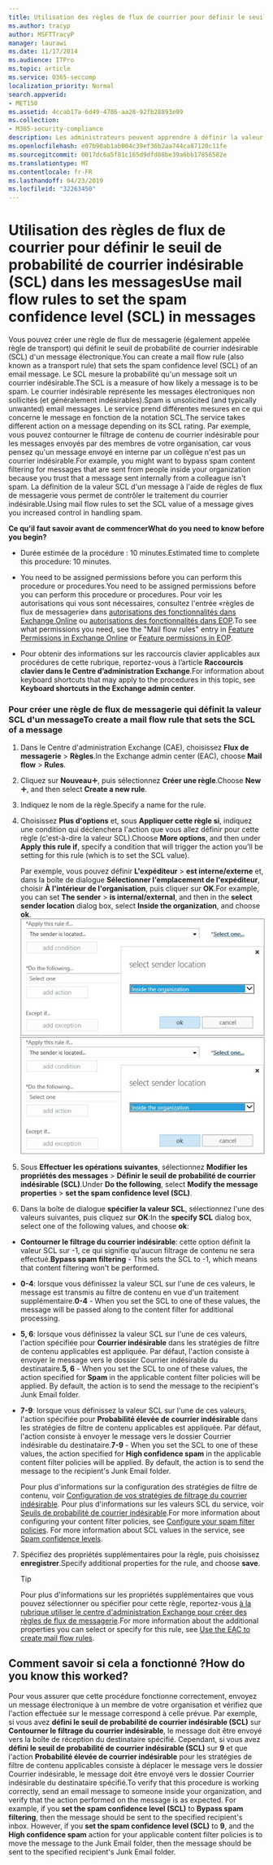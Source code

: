 ```yaml
---
title: Utilisation des règles de flux de courrier pour définir le seuil de probabilité de courrier indésirable (SCL) dans les messages
ms.author: tracyp
author: MSFTTracyP
manager: laurawi
ms.date: 11/17/2014
ms.audience: ITPro
ms.topic: article
ms.service: O365-seccomp
localization_priority: Normal
search.appverid:
- MET150
ms.assetid: 4ccab17a-6d49-4786-aa28-92fb28893e99
ms.collection:
- M365-security-compliance
description: Les administrateurs peuvent apprendre à définir la valeur SCL des messages dans Exchange Online Protection.
ms.openlocfilehash: e07b90ab1ab004c39ef36b2aa744ca87120c11fe
ms.sourcegitcommit: 0017dc6a5f81c165d9dfd88be39a6bb17856582e
ms.translationtype: MT
ms.contentlocale: fr-FR
ms.lasthandoff: 04/23/2019
ms.locfileid: "32263450"
---
```

# <a name="use-mail-flow-rules-to-set-the-spam-confidence-level-scl-in-messages"></a><span data-ttu-id="2f0a9-103">Utilisation des règles de flux de courrier pour définir le seuil de probabilité de courrier indésirable (SCL) dans les messages</span><span class="sxs-lookup"><span data-stu-id="2f0a9-103">Use mail flow rules to set the spam confidence level (SCL) in messages</span></span>

<span data-ttu-id="2f0a9-104">Vous pouvez créer une règle de flux de messagerie (également appelée règle de transport) qui définit le seuil de probabilité de courrier indésirable (SCL) d'un message électronique.</span><span class="sxs-lookup"><span data-stu-id="2f0a9-104">You can create a mail flow rule (also known as a transport rule) that sets the spam confidence level (SCL) of an email message.</span></span> <span data-ttu-id="2f0a9-105">Le SCL mesure la probabilité qu'un message soit un courrier indésirable.</span><span class="sxs-lookup"><span data-stu-id="2f0a9-105">The SCL is a measure of how likely a message is to be spam.</span></span> <span data-ttu-id="2f0a9-106">Le courrier indésirable représente les messages électroniques non sollicités (et généralement indésirables).</span><span class="sxs-lookup"><span data-stu-id="2f0a9-106">Spam is unsolicited (and typically unwanted) email messages.</span></span> <span data-ttu-id="2f0a9-107">Le service prend différentes mesures en ce qui concerne le message en fonction de la notation SCL.</span><span class="sxs-lookup"><span data-stu-id="2f0a9-107">The service takes different action on a message depending on its SCL rating.</span></span> <span data-ttu-id="2f0a9-108">Par exemple, vous pouvez contourner le filtrage de contenu de courrier indésirable pour les messages envoyés par des membres de votre organisation, car vous pensez qu'un message envoyé en interne par un collègue n'est pas un courrier indésirable.</span><span class="sxs-lookup"><span data-stu-id="2f0a9-108">For example, you might want to bypass spam content filtering for messages that are sent from people inside your organization because you trust that a message sent internally from a colleague isn't spam.</span></span> <span data-ttu-id="2f0a9-109">La définition de la valeur SCL d'un message à l'aide de règles de flux de messagerie vous permet de contrôler le traitement du courrier indésirable.</span><span class="sxs-lookup"><span data-stu-id="2f0a9-109">Using mail flow rules to set the SCL value of a message gives you increased control in handling spam.</span></span> 
  
 <span data-ttu-id="2f0a9-110">**Ce qu'il faut savoir avant de commencer**</span><span class="sxs-lookup"><span data-stu-id="2f0a9-110">**What do you need to know before you begin?**</span></span>
  
- <span data-ttu-id="2f0a9-111">Durée estimée de la procédure : 10 minutes.</span><span class="sxs-lookup"><span data-stu-id="2f0a9-111">Estimated time to complete this procedure: 10 minutes.</span></span>
    
- <span data-ttu-id="2f0a9-112">You need to be assigned permissions before you can perform this procedure or procedures.</span><span class="sxs-lookup"><span data-stu-id="2f0a9-112">You need to be assigned permissions before you can perform this procedure or procedures.</span></span> <span data-ttu-id="2f0a9-113">Pour voir les autorisations qui vous sont nécessaires, consultez l'entrée «règles de flux de messagerie» dans [autorisations des fonctionnalités dans Exchange Online](http://technet.microsoft.com/library/15073ce1-0917-403b-8839-02a2ebc96e16.aspx) ou [autorisations des fonctionnalités dans EOP](eop/feature-permissions-in-eop.md).</span><span class="sxs-lookup"><span data-stu-id="2f0a9-113">To see what permissions you need, see the "Mail flow rules" entry in [Feature Permissions in Exchange Online](http://technet.microsoft.com/library/15073ce1-0917-403b-8839-02a2ebc96e16.aspx) or [Feature permissions in EOP](eop/feature-permissions-in-eop.md).</span></span> 
    
- <span data-ttu-id="2f0a9-114">Pour obtenir des informations sur les raccourcis clavier applicables aux procédures de cette rubrique, reportez-vous à l’article **Raccourcis clavier dans le Centre d’administration Exchange**.</span><span class="sxs-lookup"><span data-stu-id="2f0a9-114">For information about keyboard shortcuts that may apply to the procedures in this topic, see **Keyboard shortcuts in the Exchange admin center**.</span></span>
    
### <a name="to-create-a-mail-flow-rule-that-sets-the-scl-of-a-message"></a><span data-ttu-id="2f0a9-115">Pour créer une règle de flux de messagerie qui définit la valeur SCL d'un message</span><span class="sxs-lookup"><span data-stu-id="2f0a9-115">To create a mail flow rule that sets the SCL of a message</span></span>

1. <span data-ttu-id="2f0a9-116">Dans le Centre d'administration Exchange (CAE), choisissez **Flux de messagerie** \> **Règles**.</span><span class="sxs-lookup"><span data-stu-id="2f0a9-116">In the Exchange admin center (EAC), choose **Mail flow** \> **Rules**.</span></span>
    
2. <span data-ttu-id="2f0a9-117">Cliquez sur **Nouveau**![Icône Ajouter](media/ITPro-EAC-AddIcon.gif), puis sélectionnez **Créer une règle**.</span><span class="sxs-lookup"><span data-stu-id="2f0a9-117">Choose **New**![Add Icon](media/ITPro-EAC-AddIcon.gif), and then select **Create a new rule**.</span></span>
    
3. <span data-ttu-id="2f0a9-118">Indiquez le nom de la règle.</span><span class="sxs-lookup"><span data-stu-id="2f0a9-118">Specify a name for the rule.</span></span>
    
4. <span data-ttu-id="2f0a9-119">Choisissez **Plus d'options** et, sous **Appliquer cette règle si**, indiquez une condition qui déclenchera l'action que vous allez définir pour cette règle (c'est-à-dire la valeur SCL).</span><span class="sxs-lookup"><span data-stu-id="2f0a9-119">Choose **More options**, and then under **Apply this rule if**, specify a condition that will trigger the action you'll be setting for this rule (which is to set the SCL value).</span></span>
    
    <span data-ttu-id="2f0a9-120">Par exemple, vous pouvez définir **L'expéditeur** \> **est interne/externe** et, dans la boîte de dialogue **Sélectionner l'emplacement de l'expéditeur**, choisir **À l'intérieur de l'organisation**, puis cliquer sur **OK**.</span><span class="sxs-lookup"><span data-stu-id="2f0a9-120">For example, you can set **The sender** \> **is internal/external**, and then in the **select sender location** dialog box, select **Inside the organization**, and choose **ok**.</span></span><br/>
    <span data-ttu-id="2f0a9-121">![Sélectionner l'emplacement de l'expéditeur](media/EOP-ETR-SetSCL-1.jpg)</span><span class="sxs-lookup"><span data-stu-id="2f0a9-121">![Select sender location](media/EOP-ETR-SetSCL-1.jpg)</span></span>
  
5. <span data-ttu-id="2f0a9-122">Sous **Effectuer les opérations suivantes**, sélectionnez **Modifier les propriétés des messages** \> **Définir le seuil de probabilité de courrier indésirable (SCL)**.</span><span class="sxs-lookup"><span data-stu-id="2f0a9-122">Under **Do the following**, select **Modify the message properties** \> **set the spam confidence level (SCL)**.</span></span>
  
6. <span data-ttu-id="2f0a9-123">Dans la boîte de dialogue **spécifier la valeur SCL**, sélectionnez l'une des valeurs suivantes, puis cliquez sur **OK**:</span><span class="sxs-lookup"><span data-stu-id="2f0a9-123">In the **specify SCL** dialog box, select one of the following values, and choose **ok**:</span></span>
    
  - <span data-ttu-id="2f0a9-124">**Contourner le filtrage du courrier indésirable**: cette option définit la valeur SCL sur -1, ce qui signifie qu'aucun filtrage de contenu ne sera effectué.</span><span class="sxs-lookup"><span data-stu-id="2f0a9-124">**Bypass spam filtering** - This sets the SCL to -1, which means that content filtering won't be performed.</span></span> 
    
  - <span data-ttu-id="2f0a9-125">**0-4**: lorsque vous définissez la valeur SCL sur l'une de ces valeurs, le message est transmis au filtre de contenu en vue d'un traitement supplémentaire.</span><span class="sxs-lookup"><span data-stu-id="2f0a9-125">**0-4** - When you set the SCL to one of these values, the message will be passed along to the content filter for additional processing.</span></span> 
    
  - <span data-ttu-id="2f0a9-p103">**5, 6**: lorsque vous définissez la valeur SCL sur l'une de ces valeurs, l'action spécifiée pour **Courrier indésirable** dans les stratégies de filtre de contenu applicables est appliquée. Par défaut, l'action consiste à envoyer le message vers le dossier Courrier indésirable du destinataire.</span><span class="sxs-lookup"><span data-stu-id="2f0a9-p103">**5, 6** - When you set the SCL to one of these values, the action specified for **Spam** in the applicable content filter policies will be applied. By default, the action is to send the message to the recipient's Junk Email folder.</span></span> 
    
  - <span data-ttu-id="2f0a9-p104">**7-9**: lorsque vous définissez la valeur SCL sur l'une de ces valeurs, l'action spécifiée pour **Probabilité élevée de courrier indésirable** dans les stratégies de filtre de contenu applicables est appliquée. Par défaut, l'action consiste à envoyer le message vers le dossier Courrier indésirable du destinataire.</span><span class="sxs-lookup"><span data-stu-id="2f0a9-p104">**7-9** - When you set the SCL to one of these values, the action specified for **High confidence spam** in the applicable content filter policies will be applied. By default, the action is to send the message to the recipient's Junk Email folder.</span></span> 
    
    <span data-ttu-id="2f0a9-p105">Pour plus d'informations sur la configuration des stratégies de filtre de contenu, voir [Configuration de vos stratégies de filtrage du courrier indésirable](configure-your-spam-filter-policies.md). Pour plus d'informations sur les valeurs SCL du service, voir [Seuils de probabilité de courrier indésirable](spam-confidence-levels.md).</span><span class="sxs-lookup"><span data-stu-id="2f0a9-p105">For more information about configuring your content filter policies, see [Configure your spam filter policies](configure-your-spam-filter-policies.md). For more information about SCL values in the service, see [Spam confidence levels](spam-confidence-levels.md).</span></span>
    
7. <span data-ttu-id="2f0a9-132">Spécifiez des propriétés supplémentaires pour la règle, puis choisissez **enregistrer**.</span><span class="sxs-lookup"><span data-stu-id="2f0a9-132">Specify additional properties for the rule, and choose **save**.</span></span>
    
    > [!TIP]
    > <span data-ttu-id="2f0a9-133">Pour plus d'informations sur les propriétés supplémentaires que vous pouvez sélectionner ou spécifier pour cette règle, reportez-vous [à la rubrique utiliser le centre d'administration Exchange pour créer des règles de flux de messagerie](https://docs.microsoft.com/Exchange/policy-and-compliance/mail-flow-rules/mail-flow-rule-procedures#use-the-eac-to-create-mail-flow-rules).</span><span class="sxs-lookup"><span data-stu-id="2f0a9-133">For more information about the additional properties you can select or specify for this rule, see [Use the EAC to create mail flow rules](https://docs.microsoft.com/Exchange/policy-and-compliance/mail-flow-rules/mail-flow-rule-procedures#use-the-eac-to-create-mail-flow-rules).</span></span> 
  
## <a name="how-do-you-know-this-worked"></a><span data-ttu-id="2f0a9-134">Comment savoir si cela a fonctionné ?</span><span class="sxs-lookup"><span data-stu-id="2f0a9-134">How do you know this worked?</span></span>

<span data-ttu-id="2f0a9-p106">Pour vous assurer que cette procédure fonctionne correctement, envoyez un message électronique à un membre de votre organisation et vérifiez que l'action effectuée sur le message correspond à celle prévue. Par exemple, si vous avez **défini le seuil de probabilité de courrier indésirable (SCL)** sur **Contourner le filtrage du courrier indésirable**, le message doit être envoyé vers la boîte de réception du destinataire spécifié. Cependant, si vous avez **défini le seuil de probabilité de courrier indésirable (SCL)** sur **9** et que l'action **Probabilité élevée de courrier indésirable** pour les stratégies de filtre de contenu applicables consiste à déplacer le message vers le dossier Courrier indésirable, le message doit être envoyé vers le dossier Courrier indésirable du destinataire spécifié.</span><span class="sxs-lookup"><span data-stu-id="2f0a9-p106">To verify that this procedure is working correctly, send an email message to someone inside your organization, and verify that the action performed on the message is as expected. For example, if you **set the spam confidence level (SCL)** to **Bypass spam filtering**, then the message should be sent to the specified recipient's inbox. However, if you **set the spam confidence level (SCL)** to **9**, and the **High confidence spam** action for your applicable content filter policies is to move the message to the Junk Email folder, then the message should be sent to the specified recipient's Junk Email folder.</span></span> 
  

